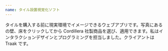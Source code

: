 ```yaml
---
name: タイル設置視覚化ソフト
---
```



タイルを購入する前に現実環境でイメージできるウェブアプリです。写真にあるの壁、床をクリックしてから Cordillera 社製商品を選び、適用できます。私はインタラクションデザインとプログラミングを担当しました。クライアントは Traak です。

